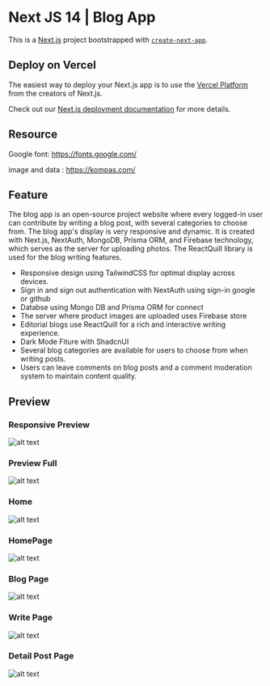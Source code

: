 # Next JS 14 | Blog App

This is a [Next.js](https://nextjs.org/) project bootstrapped with [`create-next-app`](https://github.com/vercel/next.js/tree/canary/packages/create-next-app).

## Deploy on Vercel

The easiest way to deploy your Next.js app is to use the [Vercel Platform](https://vercel.com/new?utm_medium=default-template&filter=next.js&utm_source=create-next-app&utm_campaign=create-next-app-readme) from the creators of Next.js.

Check out our [Next.js deployment documentation](https://nextjs.org/docs/deployment) for more details.

## Resource

Google font: https://fonts.google.com/

image and data : https://kompas.com/

## Feature

The blog app is an open-source project website where every logged-in user can contribute by writing a blog post, with several categories to choose from. The blog app's display is very responsive and dynamic. It is created with Next.js, NextAuth, MongoDB, Prisma ORM, and Firebase technology, which serves as the server for uploading photos. The ReactQuill library is used for the blog writing features.

- Responsive design using TailwindCSS for optimal display across devices.
- Sign in and sign out authentication with NextAuth using sign-in google or github
- Databse using Mongo DB and Prisma ORM for connect
- The server where product images are uploaded uses Firebase store
- Editorial blogs use ReactQuill for a rich and interactive writing experience.
- Dark Mode Fiture with ShadcnUI
- Several blog categories are available for users to choose from when writing posts.
- Users can leave comments on blog posts and a comment moderation system to maintain content quality.

## Preview

### Responsive Preview

![alt text](https://github.com/muslim2210/blog-next-app/blob/master/public/preview.png?raw=true)

### Preview Full

![alt text](https://github.com/muslim2210/blog-next-app/blob/master/public/preview-full-2.png?raw=true)

### Home

![alt text](https://github.com/muslim2210/blog-next-app/blob/master/public/1.png?raw=true)

### HomePage

![alt text](https://github.com/muslim2210/blog-next-app/blob/master/public/2.png?raw=true)

### Blog Page

![alt text](https://github.com/muslim2210/blog-next-app/blob/master/public/3.png?raw=true)

### Write Page

![alt text](https://github.com/muslim2210/blog-next-app/blob/master/public/4.png?raw=true)

### Detail Post Page

![alt text](https://github.com/muslim2210/blog-next-app/blob/master/public/5.png?raw=true)
